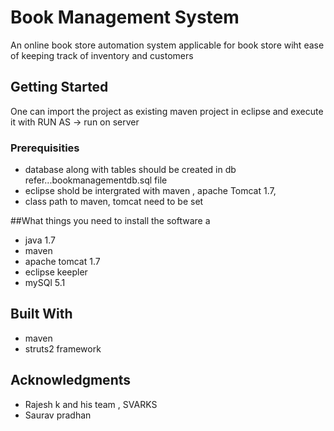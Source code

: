 # Book Management System

An online book store automation system applicable for book store wiht ease of keeping track of inventory and customers

## Getting Started

One can import the project as existing maven project in eclipse and execute it with RUN AS -> run on server
### Prerequisities
* database along with tables should be created in db refer...bookmanagementdb.sql file
* eclipse shold be intergrated with maven , apache Tomcat 1.7, 
* class path to maven, tomcat need to be set

##What things you need to install the software a
* java 1.7
* maven
* apache tomcat 1.7
* eclipse keepler
* mySQl 5.1

## Built With

* maven
* struts2 framework



## Acknowledgments

* Rajesh k and his team , SVARKS
* Saurav pradhan

